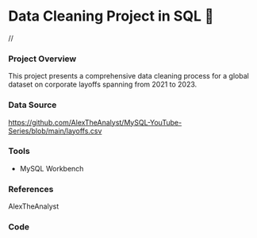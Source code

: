 # Data Cleaning Project in SQL 🧼
//
### Project Overview

This project presents a comprehensive data cleaning process for a global dataset on corporate layoffs spanning from 2021 to 2023.

### Data Source

https://github.com/AlexTheAnalyst/MySQL-YouTube-Series/blob/main/layoffs.csv

### Tools

- MySQL Workbench

### References

AlexTheAnalyst


### Code


